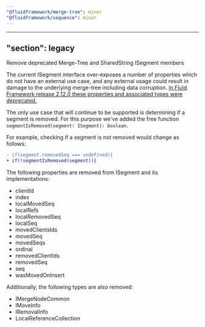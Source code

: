 ```yaml
---
"@fluidframework/merge-tree": minor
"@fluidframework/sequence": minor
---
```

---
"section": legacy
---

Remove deprecated Merge-Tree and SharedString ISegment members

The current ISegment interface over-exposes a number of properties which do not have an external use case, and any external usage could result in damage to the underlying merge-tree including data corruption.
[In Fluid Framework release 2.12.0 these properties and associated types were deprecated.](https://github.com/microsoft/FluidFramework/blob/main/RELEASE_NOTES/2.12.0.md#merge-tree-and-sharedstring-isegment-deprecations-23323)

The only use case that will continue to be supported is determining if a segment is removed. For this purpose we've added the free function `segmentIsRemoved(segment: ISegment): boolean`.

For example, checking if a segment is not removed would change as follows:

```diff
- if(segment.removedSeq === undefined){
+ if(!segmentIsRemoved(segment)){
```

The following properties are removed from ISegment and its implementations:

- clientId
- index
- localMovedSeq
- localRefs
- localRemovedSeq
- localSeq
- movedClientsIds
- movedSeq
- movedSeqs
- ordinal
- removedClientIds
- removedSeq
- seq
- wasMovedOnInsert

Additionally, the following types are also removed:

- IMergeNodeCommon
- IMoveInfo
- IRemovalInfo
- LocalReferenceCollection
